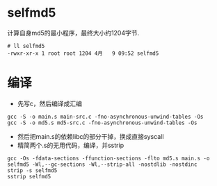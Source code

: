 # selfmd5
计算自身md5的最小程序，最终大小约1204字节.
```
# ll selfmd5 
-rwxr-xr-x 1 root root 1204 4月   9 09:52 selfmd5
```

# 编译
* 先写c，然后编译成汇编
```
gcc -S -o main.s main-src.c -fno-asynchronous-unwind-tables -Os
gcc -S -o md5.s md5-src.c -fno-asynchronous-unwind-tables -Os
```
* 然后把main.s的依赖libc的部分干掉，换成直接syscall
* 精简两个.s的无用代码，编译，并sstrip
```
gcc -Os -fdata-sections -ffunction-sections -flto md5.s main.s -o selfmd5 -Wl,--gc-sections -Wl,--strip-all -nostdlib -nostdinc
strip -s selfmd5 
sstrip selfmd5
```
